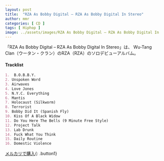 ```yaml
---
layout: post
title:  "RZA As Bobby Digital – RZA As Bobby Digital In Stereo"
author: mmr
categories: [ CD ]
tags: [ Hiphop ]
image: ../assets/images/RZA As Bobby Digital – RZA As Bobby Digital In Stereo.jpg
---
```


「RZA As Bobby Digital – RZA As Bobby Digital In Stereo」は、
Wu-Tang Clan（ウータン・クラン）のRZA（RZA）のソロデビューアルバム。


#### Tracklist
```md
1.  B.O.B.B.Y.
2. Unspoken Word
3. Airwaves
4. Love Jones
5. N.Y.C. Everything
6. Mantis
7. Holocaust (Silkworm)
8. Terrorist
9. Bobby Did It (Spanish Fly)
10. Kiss Of A Black Widow
11. Do You Here The Bells (9 Minute Free Style)
12. Project Talk
13. Lab Drunk
14. Fuck What You Think
15. Daily Routine
16. Domestic Violence
```

[メルカリで購入](https://jp.mercari.com/item/m93089462366){: .button1}
